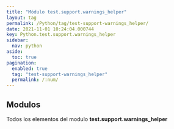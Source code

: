 ```yaml
---
title: "Módulo test.support.warnings_helper"
layout: tag
permalink: /Python/tag/test-support-warnings_helper/
date: 2021-11-01 10:24:04.000744
key: Python.test.support.warnings_helper
sidebar: 
  nav: python
aside: 
  toc: true
pagination: 
  enabled: true
  tag: "test-support-warnings_helper"
  permalink: /:num/
---
```


<h2>Modulos</h2>
Todos los elementos del modulo <strong>test.support.warnings_helper</strong>

